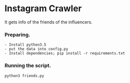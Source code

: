 # Instagram Crawler
It gets info of the friends of the influencers.

### Preparing.
    - Install python3.5
    - put the data into config.py
    - Install dependencies; pip install -r requirements.txt
    
### Running the script. 
    python3 friends.py
  
